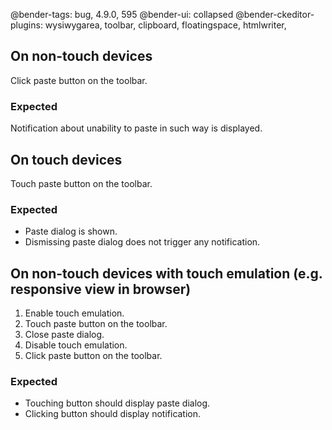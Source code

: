 @bender-tags: bug, 4.9.0, 595
@bender-ui: collapsed
@bender-ckeditor-plugins: wysiwygarea, toolbar, clipboard, floatingspace, htmlwriter,

## On non-touch devices

Click paste button on the toolbar.

### Expected

Notification about unability to paste in such way is displayed.

## On touch devices

Touch paste button on the toolbar.

### Expected

* Paste dialog is shown.
* Dismissing paste dialog does not trigger any notification.

## On non-touch devices with touch emulation (e.g. responsive view in browser)

1. Enable touch emulation.
2. Touch paste button on the toolbar.
3. Close paste dialog.
4. Disable touch emulation.
5. Click paste button on the toolbar.

### Expected

* Touching button should display paste dialog.
* Clicking button should display notification.
